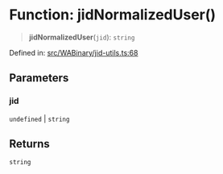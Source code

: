 # Function: jidNormalizedUser()

> **jidNormalizedUser**(`jid`): `string`

Defined in: [src/WABinary/jid-utils.ts:68](https://github.com/Fokusdotid/Baileys/blob/982cc5b3c62bfc7b56d2f8f8427b6c1a2dda856f/src/WABinary/jid-utils.ts#L68)

## Parameters

### jid

`undefined` | `string`

## Returns

`string`
